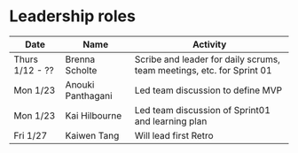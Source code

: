 # Leadership roles

| Date             | Name              | Activity                                                               |
|------------------|-------------------|------------------------------------------------------------------------|
| Thurs 1/12 - ??  | Brenna Scholte    | Scribe and leader for daily scrums, team meetings, etc. for Sprint 01  | 
| Mon 1/23         | Anouki Panthagani | Led team discussion to define MVP                                      | 
| Mon 1/23         | Kai Hilbourne     | Led team discussion of Sprint01 and learning plan                      | 
| Fri 1/27         | Kaiwen Tang       | Will lead first Retro                                                  | 
